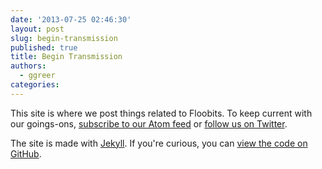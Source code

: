 ```yaml
---
date: '2013-07-25 02:46:30'
layout: post
slug: begin-transmission
published: true
title: Begin Transmission
authors:
  - ggreer
categories:
---
```


This site is where we post things related to Floobits. To keep current with our goings-ons, [subscribe to our Atom feed](/feed/) or [follow us on Twitter](https://twitter.com/Floobits).

The site is made with [Jekyll](https://github.com/mojombo/jekyll). If you're curious, you can [view the code on GitHub](https://github.com/Floobits/news).

